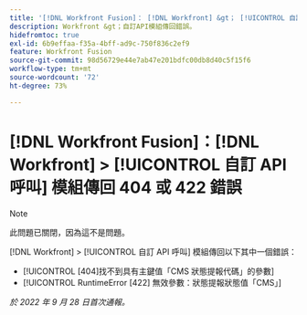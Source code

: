```yaml
---
title: '[!DNL Workfront Fusion]： [!DNL Workfront] &gt； [!UICONTROL 自訂API呼叫] 模組傳回404或422錯誤'
description: Workfront &gt；自訂API模組傳回錯誤。
hidefromtoc: true
exl-id: 6b9effaa-f35a-4bff-ad9c-750f836c2ef9
feature: Workfront Fusion
source-git-commit: 98d56729e44e7ab47e201bdfc00db8d40c5f15f6
workflow-type: tm+mt
source-wordcount: '72'
ht-degree: 73%

---
```


# [!DNL Workfront Fusion]：[!DNL Workfront] > [!UICONTROL 自訂 API 呼叫] 模組傳回 404 或 422 錯誤

>[!NOTE]
>
>此問題已關閉，因為這不是問題。

[!DNL Workfront] > [!UICONTROL 自訂 API 呼叫] 模組傳回以下其中一個錯誤：

* [!UICONTROL [404]找不到具有主鍵值「CMS 狀態提報代碼」的參數]
* [!UICONTROL RuntimeError [422] 無效參數：狀態提報狀態值「CMS」]

_於 2022 年 9 月 28 日首次通報。_
